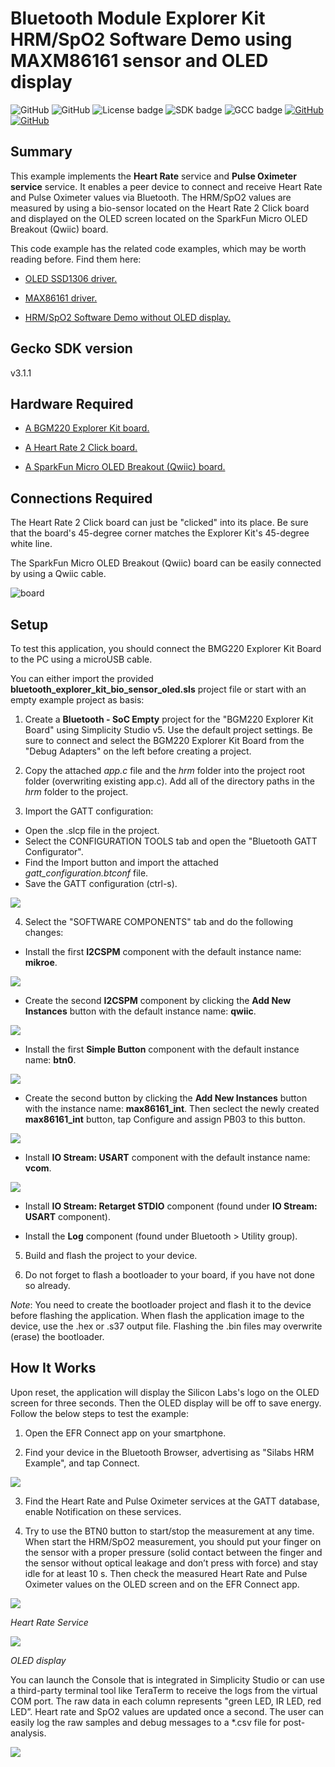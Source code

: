 # Bluetooth Module Explorer Kit HRM/SpO2 Software Demo using MAXM86161 sensor and OLED display #
![GitHub](https://img.shields.io/badge/Type-Virtual%20Application-green)
![GitHub](https://img.shields.io/badge/Technology-Bluetooth-green)
![License badge](https://img.shields.io/badge/License-zlib-green)
![SDK badge](https://img.shields.io/badge/SDK-v3.1.1-green)
![GCC badge](https://img.shields.io/endpoint?url=https://raw.githubusercontent.com/SiliconLabs/application_examples_ci/master/bluetooth_applications/bluetooth_explorer_kit_bio_sensor_oled_gcc.json)
[![GitHub](https://img.shields.io/badge/Mikroe-HEART%20RATE%202%20CLICK-green)](https://www.mikroe.com/heart-rate-2-click)
[![GitHub](https://img.shields.io/badge/Sparkfun-Micro%20OLED%20Breakout-green)](https://www.sparkfun.com/products/14532)


## Summary ##

This example implements the **Heart Rate** service and **Pulse Oximeter service** service. It enables a peer device to connect and receive Heart Rate and Pulse Oximeter values via Bluetooth. The HRM/SpO2 values are measured by using a bio-sensor located on the Heart Rate 2 Click board and displayed on the OLED screen located on the SparkFun Micro OLED Breakout (Qwiic) board.

This code example has the related code examples, which may be worth reading before. Find them here:

- [OLED SSD1306 driver.](https://github.com/SiliconLabs/platform_hardware_drivers/tree/master/oled_ssd1306_i2c)

- [MAX86161 driver.](https://github.com/SiliconLabs/platform_hardware_drivers/tree/master/bio_sensor_maxm86161)

- [HRM/SpO2 Software Demo without OLED display.](https://github.com/SiliconLabs/bluetooth_applications/tree/master/bluetooth_explorer_kit_i2c_bio_sensor)

## Gecko SDK version ##

v3.1.1

## Hardware Required ##

- [A BGM220 Explorer Kit board.](https://www.silabs.com/development-tools/wireless/bluetooth/bgm220-explorer-kit)

- [A Heart Rate 2 Click board.](https://www.mikroe.com/heart-rate-2-click)

- [A SparkFun Micro OLED Breakout (Qwiic) board.](https://www.sparkfun.com/products/14532)

## Connections Required ##

The Heart Rate 2 Click board can just be "clicked" into its place. Be sure that the board's 45-degree corner matches the Explorer Kit's 45-degree white line.

The SparkFun Micro OLED Breakout (Qwiic) board can be easily connected by using a Qwiic cable.

![board](images/connection.png "Connections bitween BGM220-EK4314A board and Heart Rate 2 Click board")

## Setup ##

To test this application, you should connect the BMG220 Explorer Kit Board to the PC using a microUSB cable.

You can either import the provided **bluetooth_explorer_kit_bio_sensor_oled.sls** project file or start with an empty example project as basis:

1. Create a **Bluetooth - SoC Empty** project for the "BGM220 Explorer Kit Board" using Simplicity Studio v5. Use the default project settings. Be sure to connect and select the BGM220 Explorer Kit Board from the "Debug Adapters" on the left before creating a project.

2. Copy the attached *app.c* file and the *hrm* folder into the project root folder (overwriting existing app.c). Add all of the directory paths in the *hrm* folder to the project.

3. Import the GATT configuration:

- Open the .slcp file in the project.
- Select the CONFIGURATION TOOLS tab and open the "Bluetooth GATT Configurator".
- Find the Import button and import the attached *gatt_configuration.btconf* file.
- Save the GATT configuration (ctrl-s).

![](images/import_gatt_configuaration.png)

4. Select the "SOFTWARE COMPONENTS" tab and do the following changes:

- Install the first **I2CSPM** component with the default instance name: **mikroe**.

![](images/i2c_mikroe_component.png)

- Create the second **I2CSPM** component by clicking the **Add New Instances** button with the default instance name: **qwiic**.

![](images/i2c_qwiic_component.png)

- Install the first **Simple Button** component with the default instance name: **btn0**.

![](images/button_component.png)

- Create the second button by clicking the **Add New Instances** button with the instance name: **max86161_int**. Then seclect the newly created **max86161_int** button, tap Configure and assign PB03 to this button.

![](images/button_component2.png)

- Install **IO Stream: USART** component with the default instance name: **vcom**.

![](images/usart_component.png)

- Install **IO Stream: Retarget STDIO** component (found under **IO Stream: USART** component).

- Install the **Log** component (found under Bluetooth > Utility group).

5. Build and flash the project to your device.

6. Do not forget to flash a bootloader to your board, if you have not done so already.

*Note*: You need to create the bootloader project and flash it to the device before flashing the application. When flash the application image to the device, use the .hex or .s37 output file. Flashing the .bin files may overwrite (erase) the bootloader.

## How It Works ##

Upon reset, the application will display the Silicon Labs's logo on the OLED screen for three seconds. Then the OLED display will be off to save energy. Follow the below steps to test the example:

1. Open the EFR Connect app on your smartphone.

2. Find your device in the Bluetooth Browser, advertising as "Silabs HRM Example", and tap Connect.

![](images/efr_connect.png)

3. Find the Heart Rate and Pulse Oximeter services at the GATT database, enable Notification on these services.

5. Try to use the BTN0 button to start/stop the measurement at any time. When start the HRM/SpO2 measurement, you should put your finger on the sensor with a proper pressure (solid contact between the finger and the sensor without optical leakage and don’t press with force) and stay idle for at least 10 s. Then check the measured Heart Rate and Pulse Oximeter values on the OLED screen and on the EFR Connect app.

![](images/heart_rate_service.png)

*Heart Rate Service*

![](images/oled_display.png)

*OLED display*

You can launch the Console that is integrated in Simplicity Studio or can use a third-party terminal tool like TeraTerm to receive the logs from the virtual COM port. The raw data in each column represents "green LED, IR LED, red LED”. Heart rate and SpO2 values are updated once a second. The user can easily log the raw samples and debug messages to a *.csv file for post-analysis.

![](images/console.png)
